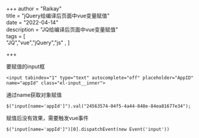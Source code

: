 +++
author = "Raikay"  
title = "jQuery给编译后页面中vue变量赋值"  
date = "2022-04-14"  
description = "JQ给编译后页面中vue变量赋值"  
tags = [  
         "JQ","vue","jQuery","js" ,
]  

+++

要赋值的input框

```
<input tabindex="1" type="text" autocomplete="off" placeholder="AppID" name="appId" class="el-input__inner">
```

通过name获取对象赋值

```
$("input[name='appId']").val("24563574-04f5-4a44-848e-84ea81677e34");
```

赋值后没有效果，需要触发vue事件

```
$("input[name='appId']")[0].dispatchEvent(new Event('input'))
```


